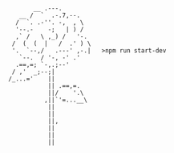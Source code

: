                __ .---.
           __ /  `  .-.7,--.
          /  `. .-''. -,  , \
          '--.-    -;   | ) /
          ,` /   \ ,_) /   '-.
         /  (  (  |   /  .' ) \
         '.  `--,/   .---' ,-.|   >npm run start-dev
           `--.  / '-, -' .'
          .==,=; `-,.;--'
         / ,'  _;--;|  
        /_...='    ||
                   || .==,=.
                   ||/    '.\
                  ,||`'=...__\
                   ||  
                   ||
                   ||, 
                   ||
                   ||
                   ||